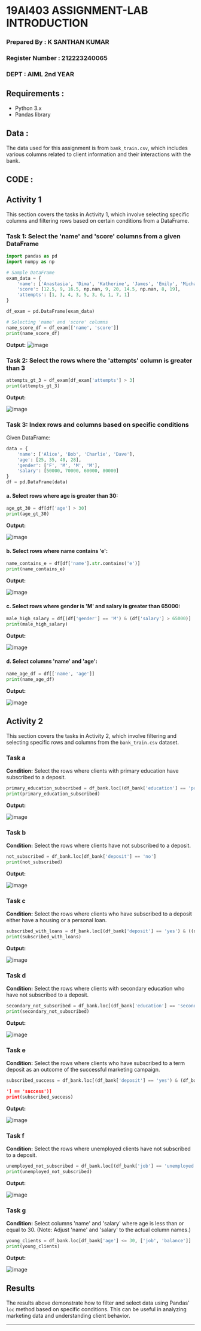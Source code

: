 # 19AI403 ASSIGNMENT-LAB INTRODUCTION
### Prepared By : K SANTHAN KUMAR
### Register Number : 212223240065
### DEPT : AIML 2nd YEAR

## Requirements :

- Python 3.x
- Pandas library


## Data :

The data used for this assignment is from `bank_train.csv`, which includes various columns related to client information and their interactions with the bank.

## CODE :

## Activity 1

This section covers the tasks in Activity 1, which involve selecting specific columns and filtering rows based on certain conditions from a DataFrame.

### Task 1: Select the 'name' and 'score' columns from a given DataFrame

```python
import pandas as pd
import numpy as np

# Sample DataFrame
exam_data = {
    'name': ['Anastasia', 'Dima', 'Katherine', 'James', 'Emily', 'Michael', 'Matthew', 'Laura', 'Kevin', 'Jonas'],
    'score': [12.5, 9, 16.5, np.nan, 9, 20, 14.5, np.nan, 8, 19],
    'attempts': [1, 3, 4, 3, 5, 3, 6, 1, 7, 1]
}

df_exam = pd.DataFrame(exam_data)

# Selecting 'name' and 'score' columns
name_score_df = df_exam[['name', 'score']]
print(name_score_df)
```

**Output:**
![image](https://github.com/user-attachments/assets/aab22217-f307-46cf-9c72-ddfd093d8391)


### Task 2: Select the rows where the 'attempts' column is greater than 3

```python
attempts_gt_3 = df_exam[df_exam['attempts'] > 3]
print(attempts_gt_3)
```

**Output:**

![image](https://github.com/user-attachments/assets/a10dd689-c514-4ecb-b1c9-7b4922244fbd)


### Task 3: Index rows and columns based on specific conditions

Given DataFrame:

```python
data = {
    'name': ['Alice', 'Bob', 'Charlie', 'Dave'],
    'age': [25, 35, 40, 28],
    'gender': ['F', 'M', 'M', 'M'],
    'salary': [50000, 70000, 60000, 80000]
}
df = pd.DataFrame(data)
```

#### a. Select rows where age is greater than 30:

```python
age_gt_30 = df[df['age'] > 30]
print(age_gt_30)
```

**Output:**

![image](https://github.com/user-attachments/assets/b691822a-c83e-42ed-b589-45e67f46b7e9)


#### b. Select rows where name contains 'e':

```python
name_contains_e = df[df['name'].str.contains('e')]
print(name_contains_e)
```

**Output:**

![image](https://github.com/user-attachments/assets/869d50bd-6337-4f70-abea-5ed62bcddda6)


#### c. Select rows where gender is 'M' and salary is greater than 65000:

```python
male_high_salary = df[(df['gender'] == 'M') & (df['salary'] > 65000)]
print(male_high_salary)
```

**Output:**

![image](https://github.com/user-attachments/assets/823e20a2-bbd9-4043-a4ee-eb577035e351)


#### d. Select columns 'name' and 'age':

```python
name_age_df = df[['name', 'age']]
print(name_age_df)
```

**Output:**

![image](https://github.com/user-attachments/assets/b7ac52dc-6cb8-4156-908b-a1f10381d368)

## Activity 2

This section covers the tasks in Activity 2, which involve filtering and selecting specific rows and columns from the `bank_train.csv` dataset.

### Task a

**Condition:** Select the rows where clients with primary education have subscribed to a deposit.

```python
primary_education_subscribed = df_bank.loc[(df_bank['education'] == 'primary') & (df_bank['deposit'] == 'yes')]
print(primary_education_subscribed)
```

**Output:**

![image](https://github.com/user-attachments/assets/738bf407-2257-4873-ba08-da475a3c1b3a)


### Task b

**Condition:** Select the rows where clients have not subscribed to a deposit.

```python
not_subscribed = df_bank.loc[df_bank['deposit'] == 'no']
print(not_subscribed)
```

**Output:**

![image](https://github.com/user-attachments/assets/4e3b6c66-51c0-4165-93bd-bc75c4a0dd56)

### Task c

**Condition:** Select the rows where clients who have subscribed to a deposit either have a housing or a personal loan.

```python
subscribed_with_loans = df_bank.loc[(df_bank['deposit'] == 'yes') & ((df_bank['housing'] == 'yes') | (df_bank['loan'] == 'yes'))]
print(subscribed_with_loans)
```

**Output:**

![image](https://github.com/user-attachments/assets/6b067710-29a4-46c9-87a7-b11094ca2ff1)


### Task d

**Condition:** Select the rows where clients with secondary education who have not subscribed to a deposit.

```python
secondary_not_subscribed = df_bank.loc[(df_bank['education'] == 'secondary') & (df_bank['deposit'] == 'no')]
print(secondary_not_subscribed)
```

**Output:**

![image](https://github.com/user-attachments/assets/c9584cfd-157a-48f8-9432-d67b359e155d)


### Task e

**Condition:** Select the rows where clients who have subscribed to a term deposit as an outcome of the successful marketing campaign.

```python
subscribed_success = df_bank.loc[(df_bank['deposit'] == 'yes') & (df_bank['poutcome

'] == 'success')]
print(subscribed_success)
```

**Output:**

![image](https://github.com/user-attachments/assets/9220b116-bdf3-45c6-be0d-36d76a14336e)


### Task f

**Condition:** Select the rows where unemployed clients have not subscribed to a deposit.

```python
unemployed_not_subscribed = df_bank.loc[(df_bank['job'] == 'unemployed') & (df_bank['deposit'] == 'no')]
print(unemployed_not_subscribed)
```

**Output:**

![image](https://github.com/user-attachments/assets/b58b2fe2-88f0-41a3-bda0-13963d9e8dc2)

### Task g

**Condition:** Select columns 'name' and 'salary' where age is less than or equal to 30. (Note: Adjust 'name' and 'salary' to the actual column names.)

```python
young_clients = df_bank.loc[df_bank['age'] <= 30, ['job', 'balance']]
print(young_clients)
```

**Output:**

![image](https://github.com/user-attachments/assets/2fd69b3b-8eb1-4403-a2d9-9b005ee2a006)


## Results

The results above demonstrate how to filter and select data using Pandas' `loc` method based on specific conditions. This can be useful in analyzing marketing data and understanding client behavior.

---
